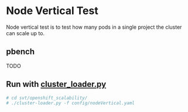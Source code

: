 # Node Vertical Test
Node vertical test is to test how many pods in a single project the cluster can scale up to.

## pbench
TODO

## Run with [cluster_loader.py](https://github.com/openshift/svt/blob/master/openshift_scalability/README.md)

```sh
# cd svt/openshift_scalability/
# ./cluster-loader.py -f config/nodeVertical.yaml
```
